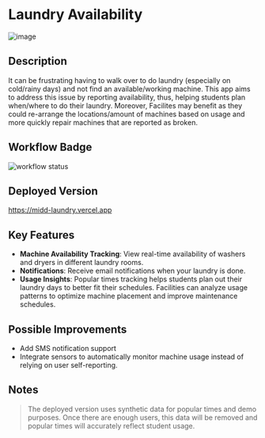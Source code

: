 # Laundry Availability
![image](https://github.com/user-attachments/assets/ca4c1c52-8bbe-4441-a5d4-992a9923c7e0)

## Description
It can be frustrating having to walk over to do laundry (especially on cold/rainy days) and not find an available/working machine. This app aims to address this issue by reporting availability, thus, helping students plan when/where to do their laundry. Moreover, Facilites may benefit as they could re-arrange the locations/amount of machines based on usage and more quickly repair machines that are reported as broken.

## Workflow Badge
![workflow status](https://github.com/csci312-s24/project-camelshump/actions/workflows/node.js.yml/badge.svg)

## Deployed Version
https://midd-laundry.vercel.app

## Key Features
* **Machine Availability Tracking**: View real-time availability of washers and dryers in different laundry rooms.
* **Notifications**: Receive email notifications when your laundry is done.
* **Usage Insights**: Popular times tracking helps students plan out their laundry days to better fit their schedules. Facilities can analyze usage patterns to optimize machine placement and improve maintenance schedules.

## Possible Improvements
* Add SMS notification support
* Integrate sensors to automatically monitor machine usage instead of relying on user self-reporting.

## Notes
> The deployed version uses synthetic data for popular times and demo purposes. Once there are enough users, this data will be removed and popular times will accurately reflect student usage.

